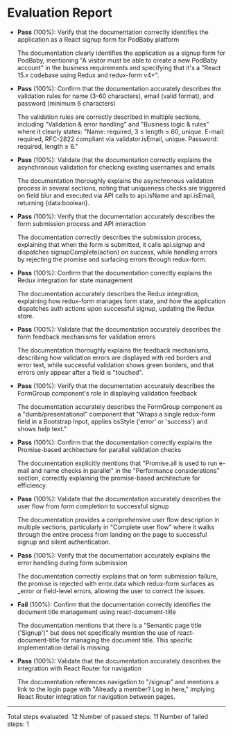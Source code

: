# Evaluation Report

- **Pass** (100%): Verify that the documentation correctly identifies the application as a React signup form for PodBaby platform
  
  The documentation clearly identifies the application as a signup form for PodBaby, mentioning "A visitor must be able to create a new PodBaby account" in the business requirements and specifying that it's a "React 15.x codebase using Redux and redux-form v4+".

- **Pass** (100%): Confirm that the documentation accurately describes the validation rules for name (3-60 characters), email (valid format), and password (minimum 6 characters)
  
  The validation rules are correctly described in multiple sections, including "Validation & error handling" and "Business logic & rules" where it clearly states: "Name: required, 3 ≤ length ≤ 60, unique. E-mail: required, RFC-2822 compliant via validator.isEmail, unique. Password: required, length ≥ 6."

- **Pass** (100%): Validate that the documentation correctly explains the asynchronous validation for checking existing usernames and emails
  
  The documentation thoroughly explains the asynchronous validation process in several sections, noting that uniqueness checks are triggered on field blur and executed via API calls to api.isName and api.isEmail, returning {data:boolean}.

- **Pass** (100%): Verify that the documentation accurately describes the form submission process and API interaction
  
  The documentation correctly describes the submission process, explaining that when the form is submitted, it calls api.signup and dispatches signupComplete(action) on success, while handling errors by rejecting the promise and surfacing errors through redux-form.

- **Pass** (100%): Confirm that the documentation correctly explains the Redux integration for state management
  
  The documentation accurately describes the Redux integration, explaining how redux-form manages form state, and how the application dispatches auth actions upon successful signup, updating the Redux store.

- **Pass** (100%): Validate that the documentation accurately describes the form feedback mechanisms for validation errors
  
  The documentation thoroughly explains the feedback mechanisms, describing how validation errors are displayed with red borders and error text, while successful validation shows green borders, and that errors only appear after a field is "touched".

- **Pass** (100%): Verify that the documentation accurately describes the FormGroup component's role in displaying validation feedback
  
  The documentation accurately describes the FormGroup component as a "dumb/presentational" component that "Wraps a single redux-form field in a Bootstrap Input, applies bsStyle ('error' or 'success') and shows help text."

- **Pass** (100%): Confirm that the documentation correctly explains the Promise-based architecture for parallel validation checks
  
  The documentation explicitly mentions that "Promise.all is used to run e-mail and name checks in parallel" in the "Performance considerations" section, correctly explaining the promise-based architecture for efficiency.

- **Pass** (100%): Validate that the documentation accurately describes the user flow from form completion to successful signup
  
  The documentation provides a comprehensive user flow description in multiple sections, particularly in "Complete user flow" where it walks through the entire process from landing on the page to successful signup and silent authentication.

- **Pass** (100%): Verify that the documentation accurately explains the error handling during form submission
  
  The documentation correctly explains that on form submission failure, the promise is rejected with error.data which redux-form surfaces as _error or field-level errors, allowing the user to correct the issues.

- **Fail** (100%): Confirm that the documentation correctly identifies the document title management using react-document-title
  
  The documentation mentions that there is a "Semantic page title ('Signup')" but does not specifically mention the use of react-document-title for managing the document title. This specific implementation detail is missing.

- **Pass** (100%): Validate that the documentation accurately describes the integration with React Router for navigation
  
  The documentation references navigation to "/signup" and mentions a link to the login page with "Already a member? Log in here," implying React Router integration for navigation between pages.

---

Total steps evaluated: 12
Number of passed steps: 11
Number of failed steps: 1